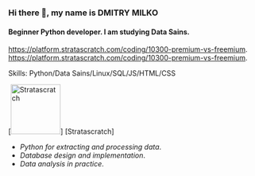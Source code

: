 ### Hi there 👋, my name is DMITRY MILKO
#### Beginner Python developer. I am studying Data Sains.

https://platform.stratascratch.com/coding/10300-premium-vs-freemium. 
https://platform.stratascratch.com/coding/10300-premium-vs-freemium.

Skills: Python/Data Sains/Linux/SQL/JS/HTML/CSS

[<img alin='left' alt='Stratascratch' width='100px' src='https://www.stratascratch.com/static/logo-f753ed5261163679de68dc54ce84a9c5.png'/>] [Stratascratch]

- *Python for extracting and processing data*.
- *Database design and implementation*.
- *Data analysis in practice*.











